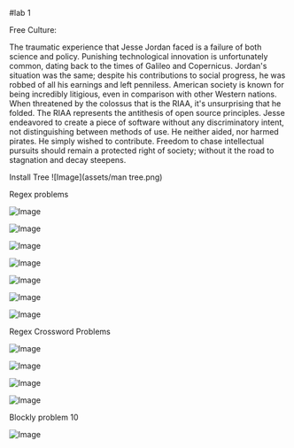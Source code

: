 #lab 1

Free Culture:

The traumatic experience that Jesse Jordan faced is a failure of both 
science and policy. Punishing technological innovation is unfortunately 
common, dating back to the times of Galileo and Copernicus. Jordan's 
situation was the same; despite his contributions to social progress, he 
was robbed of all his earnings and left penniless. American society is 
known for being incredibly litigious, even in comparison with other 
Western nations. When threatened by the colossus that is the RIAA, it's 
unsurprising that he folded. The RIAA represents the antithesis of open 
source principles. Jesse endeavored to create a piece of software 
without any discriminatory intent, not distinguishing between methods of 
use. He neither aided, nor harmed pirates. He simply wished to 
contribute. Freedom to chase intellectual pursuits should remain a 
protected right of society; without it the road to stagnation and decay 
steepens.


Install Tree
![Image](assets/man tree.png)

Regex problems

![Image](assets/regex1.png)

![Image](assets/regex2.png)

![Image](assets/regex3.png)

![Image](assets/regex4.png)

![Image](assets/regex5.png)

![Image](assets/regex6.png)

![Image](assets/regex7.png)

Regex Crossword Problems

![Image](assets/regexcrossword1.png)

![Image](assets/regexcrossword2.png)

![Image](assets/regexcrossword3.png)

![Image](assets/regexcrossword4.png)

Blockly problem 10

![Image](assets/blockly10.png)
